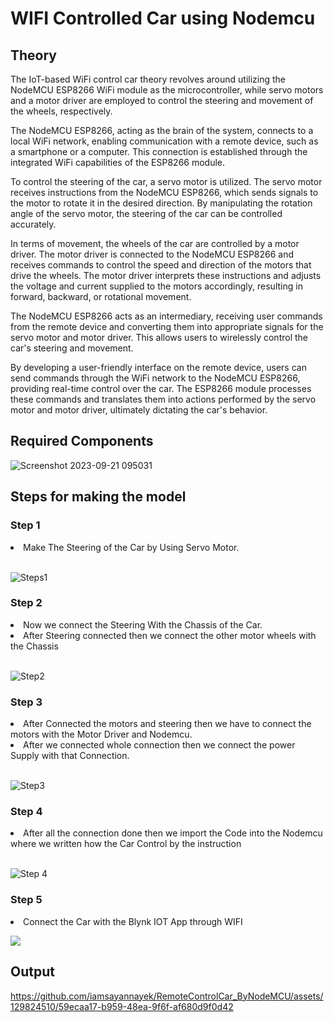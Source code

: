 # WIFI Controlled Car using Nodemcu

## Theory

<p>The IoT-based WiFi control car theory revolves around utilizing the NodeMCU ESP8266 WiFi module as the microcontroller, while servo motors and a motor driver are employed to control the steering and movement of the wheels, respectively.</p>

<p>The NodeMCU ESP8266, acting as the brain of the system, connects to a local WiFi network, enabling communication with a remote device, such as a smartphone or a computer. This connection is established through the integrated WiFi capabilities of the ESP8266 module.</p>

<p>To control the steering of the car, a servo motor is utilized. The servo motor receives instructions from the NodeMCU ESP8266, which sends signals to the motor to rotate it in the desired direction. By manipulating the rotation angle of the servo motor, the steering of the car can be controlled accurately.</p>

<p>In terms of movement, the wheels of the car are controlled by a motor driver. The motor driver is connected to the NodeMCU ESP8266 and receives commands to control the speed and direction of the motors that drive the wheels. The motor driver interprets these instructions and adjusts the voltage and current supplied to the motors accordingly, resulting in forward, backward, or rotational movement.</p>
<p>
The NodeMCU ESP8266 acts as an intermediary, receiving user commands from the remote device and converting them into appropriate signals for the servo motor and motor driver. This allows users to wirelessly control the car's steering and movement.</p>
<p>By developing a user-friendly interface on the remote device, users can send commands through the WiFi network to the NodeMCU ESP8266, providing real-time control over the car. The ESP8266 module processes these commands and translates them into actions performed by the servo motor and motor driver, ultimately dictating the car's behavior.</p>

## Required Components

![Screenshot 2023-09-21 095031](https://github.com/iamsayannayek/RemoteControlCar_ByNodeMCU/assets/129824510/f2d1f76d-0ac0-4021-be62-18a6bfa8b75c)


## Steps for making the model

### Step 1
<li>Make The Steering of the Car by Using Servo Motor.</li>

<br />

![Steps1](https://github.com/iamsayannayek/RemoteControlCar_ByNodeMCU/assets/129824510/11df06ee-376d-4250-bb7f-3b43a4c72b1f)


### Step 2

<li>Now we connect the Steering With the Chassis of the Car.</li>
<li>
  After Steering connected then we connect the other motor wheels with the
  Chassis
</li>

<br />

![Step2](https://github.com/iamsayannayek/RemoteControlCar_ByNodeMCU/assets/129824510/d17e7056-da1a-4189-840c-f039c4e08baa)


### Step 3

<li>
  After Connected the motors and steering then we have to connect the motors
  with the Motor Driver and Nodemcu.
</li>
<li>
  After we connected whole connection then we connect the power Supply with that
  Connection.
</li>

<br />

![Step3](https://github.com/iamsayannayek/RemoteControlCar_ByNodeMCU/assets/129824510/46099dc5-da83-4a1a-9800-4a9f35fc5800)


### Step 4

<li>
  After all the connection done then we import the Code into the Nodemcu where
  we written how the Car Control by the instruction
</li>

<br />

![Step 4](https://github.com/iamsayannayek/RemoteControlCar_ByNodeMCU/assets/129824510/cc60845b-3790-486e-b787-26a9a7492aae)



### Step 5

<li>Connect the Car with the Blynk IOT App through WIFI</li>

<img
  src="https://i0.wp.com/srituhobby.com/wp-content/uploads/2021/03/l.jpg?w=576&ssl=1"
/>

## Output


https://github.com/iamsayannayek/RemoteControlCar_ByNodeMCU/assets/129824510/59ecaa17-b959-48ea-9f6f-af680d9f0d42




